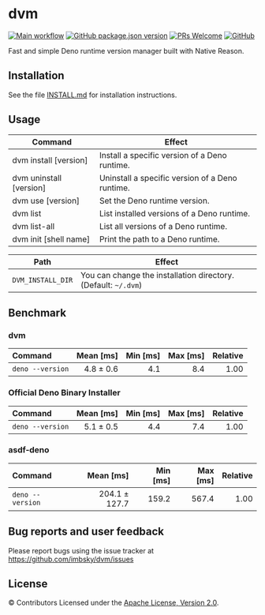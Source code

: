 # dvm

[![Main workflow](https://github.com/imbsky/dvm/workflows/Main%20workflow/badge.svg)](https://github.com/imbsky/dvm/actions)
[![GitHub package.json version](https://img.shields.io/github/package-json/v/imbsky/dvm?style=flat-square)](https://github.com/imbsky/dvm/blob/master/package.json)
[![PRs Welcome](https://img.shields.io/badge/PRs-welcome-brightgreen.svg?style=flat-square)](http://makeapullrequest.com)
[![GitHub](https://img.shields.io/github/license/imbsky/dvm?color=brightgreen&style=flat-square)](https://github.com/imbsky/dvm/blob/master/LICENSE)

Fast and simple Deno runtime version manager built with Native Reason.

## Installation

See the file [INSTALL.md](INSTALL.md) for installation instructions.

## Usage

| Command                 | Effect                                          |
| ----------------------- | ----------------------------------------------- |
| dvm install [version]   | Install a specific version of a Deno runtime.   |
| dvm uninstall [version] | Uninstall a specific version of a Deno runtime. |
| dvm use [version]       | Set the Deno runtime version.                   |
| dvm list                | List installed versions of a Deno runtime.      |
| dvm list-all            | List all versions of a Deno runtime.            |
| dvm init [shell name]   | Print the path to a Deno runtime.               |

| Path              | Effect                                                         |
| ----------------- | -------------------------------------------------------------- |
| `DVM_INSTALL_DIR` | You can change the installation directory. (Default: `~/.dvm`) |

## Benchmark

### dvm

| Command          | Mean [ms] | Min [ms] | Max [ms] | Relative |
| :--------------- | --------: | -------: | -------: | -------: |
| `deno --version` | 4.8 ± 0.6 |      4.1 |      8.4 |     1.00 |

### Official Deno Binary Installer

| Command          | Mean [ms] | Min [ms] | Max [ms] | Relative |
| :--------------- | --------: | -------: | -------: | -------: |
| `deno --version` | 5.1 ± 0.5 |      4.4 |      7.4 |     1.00 |

### asdf-deno

| Command          |     Mean [ms] | Min [ms] | Max [ms] | Relative |
| :--------------- | ------------: | -------: | -------: | -------: |
| `deno --version` | 204.1 ± 127.7 |    159.2 |    567.4 |     1.00 |

## Bug reports and user feedback

Please report bugs using the issue tracker at
<https://github.com/imbsky/dvm/issues>

## License

&copy; Contributors Licensed under the
[Apache License, Version 2.0](https://www.apache.org/licenses/LICENSE-2.0).

